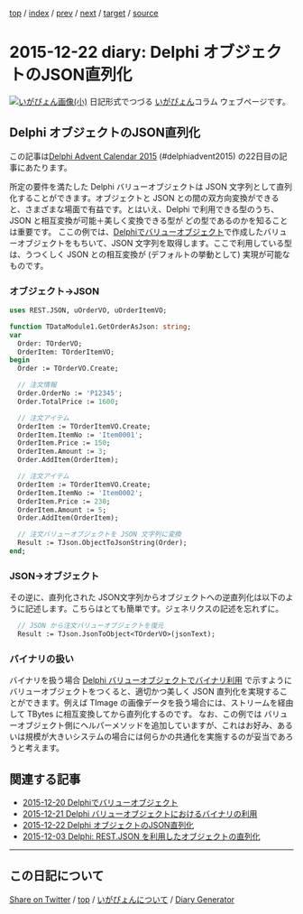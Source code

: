 [top](https://igapyon.github.io/diary/) 
 / [index](https://igapyon.github.io/diary/2015/index.html) 
 / [prev](https://igapyon.github.io/diary/2015/ig151221.html) 
 / [next](https://igapyon.github.io/diary/2015/ig151227.html) 
 / [target](https://igapyon.github.io/diary/2015/ig151222.html) 
 / [source](https://github.com/igapyon/diary/blob/gh-pages/2015/ig151222.html.src.md) 

2015-12-22 diary: Delphi オブジェクトのJSON直列化
=====================================================================================================
[![いがぴょん画像(小)](https://igapyon.github.io/diary/images/iga200306s.jpg "いがぴょん")](https://igapyon.github.io/diary/memo/memoigapyon.html) 日記形式でつづる [いがぴょん](https://igapyon.github.io/diary/memo/memoigapyon.html)コラム ウェブページです。

## Delphi オブジェクトのJSON直列化

この記事は[Delphi Advent Calendar 2015](http://qiita.com/advent-calendar/2015/delphi) (#delphiadvent2015) の22日目の記事にあたります。

所定の要件を満たした Delphi バリューオブジェクトは JSON 文字列として直列化することができます。オブジェクトと JSON との間の双方向変換ができると、さまざまな場面で有益です。とはいえ、Delphi で利用できる型のうち、JSON と相互変換が可能＋美しく変換できる型が どの型であるのかを知ることは重要です。
ここの例では、[Delphiでバリューオブジェクト](https://igapyon.github.io/diary/2015/ig151220.html)で作成したバリューオブジェクトをもちいて、JSON 文字列を取得します。ここで利用している型は、うつくしく JSON との相互変換が (デフォルトの挙動として) 実現が可能なものです。


### オブジェクト→JSON


```pascal
uses REST.JSON, uOrderVO, uOrderItemVO;
```



```pascal
function TDataModule1.GetOrderAsJson: string;
var
  Order: TOrderVO;
  OrderItem: TOrderItemVO;
begin
  Order := TOrderVO.Create;

  // 注文情報
  Order.OrderNo := 'P12345';
  Order.TotalPrice := 1600;

  // 注文アイテム
  OrderItem := TOrderItemVO.Create;
  OrderItem.ItemNo := 'Item0001';
  OrderItem.Price := 150;
  OrderItem.Amount := 3;
  Order.AddItem(OrderItem);

  // 注文アイテム
  OrderItem := TOrderItemVO.Create;
  OrderItem.ItemNo := 'Item0002';
  OrderItem.Price := 230;
  OrderItem.Amount := 5;
  Order.AddItem(OrderItem);

  // 注文バリューオブジェクトを JSON 文字列に変換
  Result := TJson.ObjectToJsonString(Order);
end;
```



### JSON→オブジェクト

その逆に、直列化された JSON文字列からオブジェクトへの逆直列化は以下のように記述します。こちらはとても簡単です。ジェネリクスの記述を忘れずに。

```pascal
  // JSON から注文バリューオブジェクトを復元
  Result := TJson.JsonToObject<TOrderVO>(jsonText);
```



### バイナリの扱い

バイナリを扱う場合 [Delphi バリューオブジェクトでバイナリ利用](https://igapyon.github.io/diary/2015/ig151221.html) で示すようにバリューオブジェクトをつくると、適切かつ美しく JSON 直列化を実現することができます。例えば TImage の画像データを扱う場合には、ストリームを経由して TBytes に相互変換してから直列化するのです。
なお、この例では バリューオブジェクト側にヘルパーメソッドを追加していますが、これはお好み、あるいは規模が大きいシステムの場合には何らかの共通化を実施するのが妥当であろうと考えます。
 

## 関連する記事


* [2015-12-20 Delphiでバリューオブジェクト](https://igapyon.github.io/diary/2015/ig151220.html)
* [2015-12-21 Delphi バリューオブジェクトにおけるバイナリの利用](https://igapyon.github.io/diary/2015/ig151221.html)
* [2015-12-22 Delphi オブジェクトのJSON直列化](https://igapyon.github.io/diary/2015/ig151222.html)
* [2015-12-03 Delphi: REST.JSON を利用したオブジェクトの直列化](https://igapyon.github.io/diary/2015/ig151203.html)



----------------------------------------------------------------------------------------------------

## この日記について

[Share on Twitter](https://twitter.com/intent/tweet?hashtags=igapyon%2Cdiary%2C%E3%81%84%E3%81%8C%E3%81%B4%E3%82%87%E3%82%93&text=Delphi+%E3%82%AA%E3%83%96%E3%82%B8%E3%82%A7%E3%82%AF%E3%83%88%E3%81%AEJSON%E7%9B%B4%E5%88%97%E5%8C%96&url=https%3A%2F%2Figapyon.github.io%2Fdiary%2F2015%2Fig151222.html) / [top](https://igapyon.github.io/diary/) / [いがぴょんについて](https://igapyon.github.io/diary/memo/memoigapyon.html) / [Diary Generator](https://github.com/igapyon/igapyonv3)
